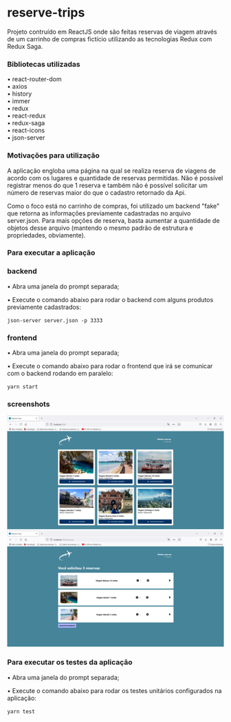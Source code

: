 # reserve-trips
Projeto contruído em ReactJS onde são feitas reservas de viagem através de um carrinho de compras fictício utilizando as tecnologias Redux com Redux Saga.

### Bibliotecas utilizadas

• react-router-dom <br />
• axios <br />
• history <br />
• immer <br />
• redux <br />
• react-redux <br />
• redux-saga <br />
• react-icons <br />
• json-server <br />

### Motivações para utilização
A aplicação engloba uma página na qual se realiza reserva de viagens de acordo com os lugares e quantidade de reservas permitidas. Não é possível registrar menos do que 1 reserva e também não é possível solicitar um número de reservas maior do que o cadastro retornado da Api.

Como o foco está no carrinho de compras, foi utilizado um backend "fake" que retorna as informações previamente cadastradas no arquivo server.json. Para mais opções de reserva, basta aumentar a quantidade de objetos desse arquivo (mantendo o mesmo padrão de estrutura e propriedades, obviamente).

### Para executar a aplicação

### backend
• Abra uma janela do prompt separada;

• Execute o comando abaixo para rodar o backend com alguns produtos previamente cadastrados:

```
json-server server.json -p 3333
```

### frontend
• Abra uma janela do prompt separada;

• Execute o comando abaixo para rodar o frontend que irá se comunicar com o backend rodando em paralelo:

```
yarn start
```

### screenshots
![Screenshot](screenshot01.png)
![Screenshot](screenshot02.png)

### Para executar os testes da aplicação
• Abra uma janela do prompt separada;

• Execute o comando abaixo para rodar os testes unitários configurados na aplicação:

```
yarn test
```
